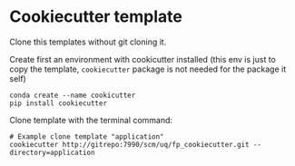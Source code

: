 # Cookiecutter template

Clone this templates without git cloning it.



Create first an environment with cookicutter installed (this env is just to copy the template, `cookiecutter` package is not needed for the package it self)
```
conda create --name cookicutter 
pip install cookiecutter
```

Clone template with the terminal command:
```
# Example clone template "application"
cookiecutter http://gitrepo:7990/scm/uq/fp_cookiecutter.git --directory=application
```
